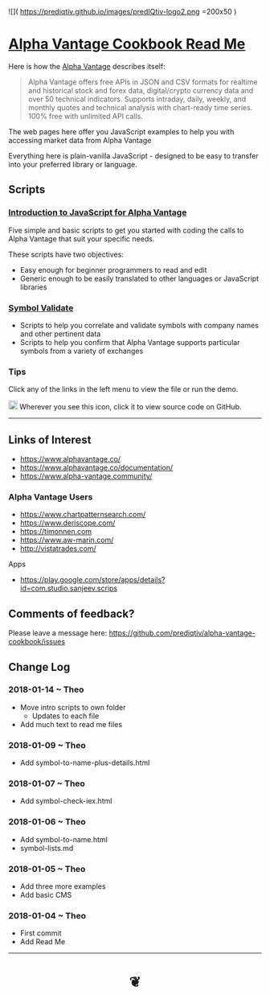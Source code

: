 <span style=display:none; >[You are now in a GitHub source code view - click this link to view Read Me file as a web page]( https://prediqtiv.github.io/alpha-vantage-cookbook/#README.md "View file as a web page." ) </span>


![]( https://prediqtiv.github.io/images/predIQtiv-logo2.png =200x50 )

#  [Alpha Vantage Cookbook Read Me]( #README.md )

Here is how the [Alpha Vantage]( https://www.alphavantage.co/ ) describes itself:
> Alpha Vantage offers free APIs in JSON and CSV formats for realtime and historical stock and forex data, digital/crypto currency data and over 50 technical indicators. Supports intraday, daily, weekly, and monthly quotes and technical analysis with chart-ready time series. 100% free with unlimited API calls.

The web pages here offer you JavaScript examples to help you with accessing market data from Alpha Vantage

Everything here is plain-vanilla JavaScript - designed to be easy to transfer into your preferred library or language.

## Scripts



### [Introduction to JavaScript for Alpha Vantage]( https://prediqtiv.github.io/alpha-vantage-cookbook/index.html#intro-to-javascript-for-alpha-vantage/README.md )

Five simple and basic scripts to get you started with coding the calls to Alpha Vantage that suit your specific needs.

These scripts have two objectives:

* Easy enough for beginner programmers to read and edit
* Generic enough to be easily translated to other languages or JavaScript libraries

### [Symbol Validate]( https://prediqtiv.github.io/alpha-vantage-cookbook/index.html#symbol-validate/README.md )

* Scripts to help you correlate and validate symbols with company names and other pertinent data
* Scripts to help you confirm that Alpha Vantage supports particular symbols from a variety of exchanges

### Tips

Click any of the links in the left menu to view the file or run the demo.

[<img src="https://status.github.com/images/invertocat.png" height=18 title='Octocat' >]( https://github.com/prediqtiv/alpha-vantage-cookbook/blob/master/index.html ) Wherever you see this icon, click it to view source code on GitHub.

***

## Links of Interest

* <https://www.alphavantage.co/>
* <https://www.alphavantage.co/documentation/>
* <https://www.alpha-vantage.community/>

### Alpha Vantage Users

* <https://www.chartpatternsearch.com/>
* <https://www.deriscope.com/>
* <https://timonnen.com>
* <https://www.aw-marin.com/>
* <http://vistatrades.com/>

Apps

* <https://play.google.com/store/apps/details?id=com.studio.sanjeev.scrips>


## Comments of feedback?

Please leave a message here: <https://github.com/prediqtiv/alpha-vantage-cookbook/issues>


## Change Log

### 2018-01-14 ~ Theo

* Move intro scripts to own folder
	* Updates to each file
* Add much text to read me files

### 2018-01-09 ~ Theo

* Add symbol-to-name-plus-details.html


### 2018-01-07 ~ Theo

* Add symbol-check-iex.html

### 2018-01-06 ~ Theo

* Add symbol-to-name.html
* symbol-lists.md

### 2018-01-05 ~ Theo

* Add three more examples
* Add basic CMS

### 2018-01-04 ~ Theo

* First commit
* Add Read Me


***


# <center><a href=javascript:window.scrollTo(0,0); style=text-decoration:none; > ❦ </a></center>

